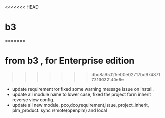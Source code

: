 <<<<<<< HEAD
# b3
=======
# from b3 , for Enterprise edition
>>>>>>> dbc8a95025e00e02717bd9748717216622145e8e
* update requirement for fixed some warning message issue on install.
* update all module name to lower case, fixed the project form inherit reverse view config.
* update all new module, pco,dco,requirement,issue, project_inherit, plm_product. sync remote(openplm) and local
